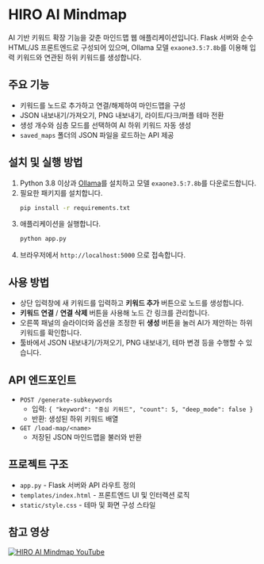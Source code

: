 # HIRO AI Mindmap

AI 기반 키워드 확장 기능을 갖춘 마인드맵 웹 애플리케이션입니다. Flask 서버와 순수 HTML/JS 프론트엔드로 구성되어 있으며, Ollama 모델 `exaone3.5:7.8b`를 이용해 입력 키워드와 연관된 하위 키워드를 생성합니다.

## 주요 기능
- 키워드를 노드로 추가하고 연결/해제하여 마인드맵을 구성
- JSON 내보내기/가져오기, PNG 내보내기, 라이트/다크/퍼플 테마 전환
- 생성 개수와 심층 모드를 선택하여 AI 하위 키워드 자동 생성
- `saved_maps` 폴더의 JSON 파일을 로드하는 API 제공

## 설치 및 실행 방법
1. Python 3.8 이상과 [Ollama](https://ollama.ai/)를 설치하고 모델 `exaone3.5:7.8b`를 다운로드합니다.
2. 필요한 패키지를 설치합니다.
   ```bash
   pip install -r requirements.txt
   ```
3. 애플리케이션을 실행합니다.
   ```bash
   python app.py
   ```
4. 브라우저에서 `http://localhost:5000` 으로 접속합니다.

## 사용 방법
- 상단 입력창에 새 키워드를 입력하고 **키워드 추가** 버튼으로 노드를 생성합니다.
- **키워드 연결** / **연결 삭제** 버튼을 사용해 노드 간 링크를 관리합니다.
- 오른쪽 패널의 슬라이더와 옵션을 조정한 뒤 **생성** 버튼을 눌러 AI가 제안하는 하위 키워드를 확인합니다.
- 툴바에서 JSON 내보내기/가져오기, PNG 내보내기, 테마 변경 등을 수행할 수 있습니다.

## API 엔드포인트
- `POST /generate-subkeywords`
  - 입력: `{ "keyword": "중심 키워드", "count": 5, "deep_mode": false }`
  - 반환: 생성된 하위 키워드 배열
- `GET /load-map/<name>`
  - 저장된 JSON 마인드맵을 불러와 반환

## 프로젝트 구조
- `app.py` - Flask 서버와 API 라우트 정의
- `templates/index.html` - 프론트엔드 UI 및 인터랙션 로직
- `static/style.css` - 테마 및 화면 구성 스타일

## 참고 영상
[![HIRO AI Mindmap YouTube](https://img.youtube.com/vi/5LCEtPXw_i8/0.jpg)](https://www.youtube.com/watch?v=5LCEtPXw_i8)